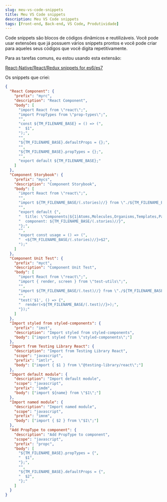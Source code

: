 ```yaml
---
slug: meu-vs-code-snippets
title: Meu VS Code snippets
description: Meu VS Code snippets
tags: [Front-end, Back-end, VS Code, Produtividade]
---
```


Code snippets são blocos de códigos dinâmicos e reutilizáveis. Você pode usar extensões que já possuem vários snippets prontos e você pode criar para aqueles seus códigos que você digita repetitivamente.

<!--truncate-->

Para as tarefas comuns, eu estou usando esta extensão:

[React-Native/React/Redux snippets for es6/es7](https://marketplace.visualstudio.com/items?itemName=EQuimper.react-native-react-redux)

Os snippets que criei:

```json
{
  "React Component": {
    "prefix": "myrc",
    "description": "React Component",
    "body": [
      "import React from \"react\";",
      "import PropTypes from \"prop-types\";",
      "",
      "const ${TM_FILENAME_BASE} = () => (",
      "  $1",
      ");",
      "",
      "${TM_FILENAME_BASE}.defaultProps = {};",
      "",
      "${TM_FILENAME_BASE}.propTypes = {};",
      "",
      "export default ${TM_FILENAME_BASE};"
    ]
  },
  "Component Storybook": {
    "prefix": "mycs",
    "description": "Component Storybook",
    "body": [
      "import React from \"react\";",
      "",
      "import ${TM_FILENAME_BASE/(.stories)//} from \"./${TM_FILENAME_BASE/(.stories)//}\";",
      "",
      "export default {",
      "  title: \"Components|${1|Atoms,Molecules,Organisms,Templates,Pages|}/${TM_FILENAME_BASE/(.stories)//}\",",
      "  component: ${TM_FILENAME_BASE/(.stories)//}",
      "};",
      "",
      "export const usage = () => (",
      "  <${TM_FILENAME_BASE/(.stories)//}>$2",
      ");"
    ]
  },
  "Component Unit Test": {
    "prefix": "myct",
    "description": "Component Unit Test",
    "body": [
      "import React from \"react\";",
      "import { render, screen } from \"test-utils\";",
      "",
      "import ${TM_FILENAME_BASE/(.test)//} from \"./${TM_FILENAME_BASE/(.test)//}\";",
      "",
      "test('$1', () => {",
      "  render(<${TM_FILENAME_BASE/(.test)//}>);",
      "});"
    ]
  },
  "Import styled from styled-components": {
    "prefix": "imst",
    "description": "Import styled from styled-components",
    "body": ["import styled from \"styled-components\";"]
  },
  "Import from Testing Library React": {
    "description": "Import from Testing Library React",
    "scope": "javascript",
    "prefix": "imtlr",
    "body": ["import { $1 } from \"@testing-library/react\";"]
  },
  "Import default module": {
    "description": "Import default module",
    "scope": "javascript",
    "prefix": "imdm",
    "body": ["import ${name} from \"$1\";"]
  },
  "Import named module": {
    "description": "Import named module",
    "scope": "javascript",
    "prefix": "imnm",
    "body": ["import { $2 } from \"$1\";"]
  },
  "Add PropType to component": {
    "description": "Add PropType to component",
    "scope": "javascript",
    "prefix": "propc",
    "body": [
      "${TM_FILENAME_BASE}.propTypes = {",
      "  $1",
      "};",
      "",
      "${TM_FILENAME_BASE}.defaultProps = {",
      "  $2",
      "};"
    ]
  }
}
```

